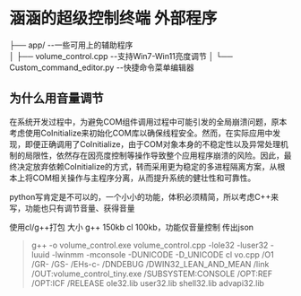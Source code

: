 # 涵涵的超级控制终端   外部程序


├── app/                  --一些可用上的辅助程序         
│   ├── volume_control.cpp          --支持Win7-Win11亮度调节 
│   └── Custom_command_editor.py     --快捷命令菜单编辑器  

## 为什么用音量调节
在系统开发过程中，为避免COM组件调用过程中可能引发的全局崩溃问题，原本考虑使用CoInitialize来初始化COM库以确保线程安全。然而，在实际应用中发现，即便正确调用了CoInitialize，由于COM对象本身的不稳定性以及异常处理机制的局限性，依然存在因亮度控制等操作导致整个应用程序崩溃的风险。因此，最终决定放弃依赖CoInitialize的方式，转而采用更为稳定的多进程隔离方案，从根本上将COM相关操作与主程序分离，从而提升系统的健壮性和可靠性。

python写肯定是不可以的，一个小小的功能，体积必须精简，所以考虑C++来写，功能也只有调节音量、获得音量

使用cl/g++打包  大小 g++ 150kb  cl 100kb，功能仅音量控制 传出json
>g++ -o volume_control.exe volume_control.cpp -lole32 -luser32 -luuid -lwinmm -mconsole -DUNICODE -D_UNICODE
>cl vo.cpp /O1 /GR- /GS- /EHs-c- /DNDEBUG /DWIN32_LEAN_AND_MEAN /link /OUT:volume_control_tiny.exe /SUBSYSTEM:CONSOLE /OPT:REF /OPT:ICF /RELEASE ole32.lib user32.lib shell32.lib advapi32.lib